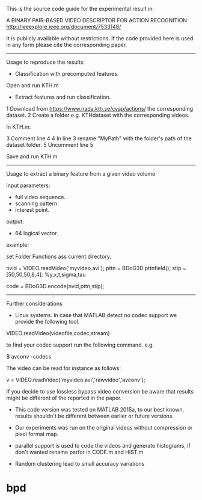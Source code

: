 This is the source code guide for the experimental result in:

A BINARY PAIR-BASED VIDEO DESCRIPTOR FOR ACTION RECOGNITION
http://ieeexplore.ieee.org/document/7533148/

It is publicly available without restrictions. If the code provided here 
is used in any form please cite the corresponding paper.

___________________________________________________________________________________
Usage to reproduce the results:

- Classification with precomputed features.

Open and run KTH.m

- Extract features and run classification.

1 Download from https://www.nada.kth.se/cvap/actions/ the corresponding dataset.
2 Create a folder e.g. KTHdataset with the corresponding videos.

In KTH.m:

3 Comment line 4
4 In line 3 rename "MyPath" with the folder's path of the dataset folder.
5 Uncomment line 5

Save and run KTH.m

___________________________________________________________________________________
Usage to extract a binary feature from a given video volume

input parameters:
- full video sequence.
- scanning pattern.
- interest point.

output:
- 64 logical vector.

example:

set Folder Functions ass current directory.

nvid = VIDEO.readVideo('myvideo.avi');
pttn = BDoG3D.pttnfield();
stip = [50,50,50,8,4]; %y,x,t,sigma,tau

code = BDoG3D.encode(nvid,pttn,stip);

___________________________________________________________________________________
Further considerations 

* Linux systems. In case that MATLAB detect no codec support
we provide the following tool.

VIDEO.readVideo(videofile,codec,stream)

to find your codec support run the following command. e.g.

$ avconv -codecs

The video can be read for instance as follows:

v = VIDEO.readVideo('myvideo.avi','rawvideo','avconv');

If you decide to use lossless bypass video conversion be aware that results
might be different of the reported in the paper.

* This code version was tested on MATLAB 2015a, to our best known, results 
shouldn't be different between earlier or future versions.

* Our experiments was run on the original videos without compression
or pixel format map.

* parallel support is used to code the videos and generate histograms, if don't
wanted rename parfor in CODE.m and HIST.m

* Random clustering lead to small accuracy variations

# bpd
